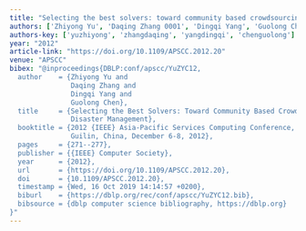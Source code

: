 ```yaml
---
title: "Selecting the best solvers: toward community based crowdsourcing for disaster management"
authors: ['Zhiyong Yu', 'Daqing Zhang 0001', 'Dingqi Yang', 'Guolong Chen']
authors-key: ['yuzhiyong', 'zhangdaqing', 'yangdingqi', 'chenguolong']
year: "2012"
article-link: "https://doi.org/10.1109/APSCC.2012.20"
venue: "APSCC"
bibex: "@inproceedings{DBLP:conf/apscc/YuZYC12,
  author    = {Zhiyong Yu and
               Daqing Zhang and
               Dingqi Yang and
               Guolong Chen},
  title     = {Selecting the Best Solvers: Toward Community Based Crowdsourcing for
               Disaster Management},
  booktitle = {2012 {IEEE} Asia-Pacific Services Computing Conference, {APSCC} 2012,
               Guilin, China, December 6-8, 2012},
  pages     = {271--277},
  publisher = {{IEEE} Computer Society},
  year      = {2012},
  url       = {https://doi.org/10.1109/APSCC.2012.20},
  doi       = {10.1109/APSCC.2012.20},
  timestamp = {Wed, 16 Oct 2019 14:14:57 +0200},
  biburl    = {https://dblp.org/rec/conf/apscc/YuZYC12.bib},
  bibsource = {dblp computer science bibliography, https://dblp.org}
}"
---
```

